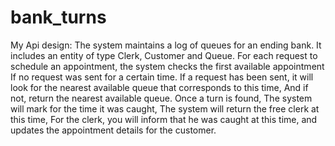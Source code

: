 # bank_turns
My Api design:
The system maintains a log of queues for an ending bank.
It includes an entity of type Clerk, Customer and Queue.
For each request to schedule an appointment, the system checks the first available appointment
If no request was sent for a certain time.
If a request has been sent, it will look for the nearest available queue that corresponds to this time,
And if not, return the nearest available queue.
Once a turn is found,
The system will mark for the time it was caught,
The system will return the free clerk at this time,
For the clerk, you will inform that he was caught at this time,
and updates the appointment details for the customer.
